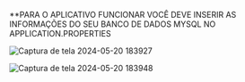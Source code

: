 **PARA O APLICATIVO FUNCIONAR VOCÊ DEVE INSERIR AS INFORMAÇÕES DO SEU BANCO DE DADOS MYSQL NO APPLICATION.PROPERTIES

![Captura de tela 2024-05-20 183927](https://github.com/GustavoTeodozio/nunesport/assets/108893339/004d0a3d-0cce-4a53-87af-5cfcc97403db)

![Captura de tela 2024-05-20 183948](https://github.com/GustavoTeodozio/nunesport/assets/108893339/a5cf9ba7-4bcc-427f-9444-e37c9c18847d)
